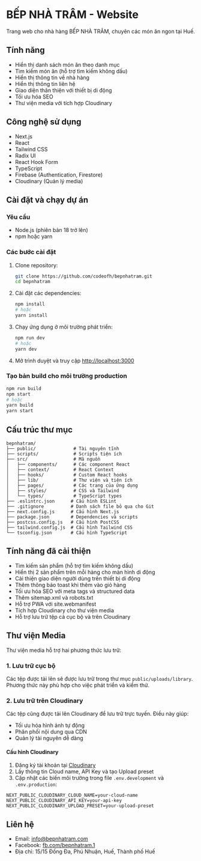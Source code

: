 # BẾP NHÀ TRÂM - Website

Trang web cho nhà hàng BẾP NHÀ TRÂM, chuyên các món ăn ngon tại Huế.

## Tính năng

- Hiển thị danh sách món ăn theo danh mục
- Tìm kiếm món ăn (hỗ trợ tìm kiếm không dấu)
- Hiển thị thông tin về nhà hàng
- Hiển thị thông tin liên hệ
- Giao diện thân thiện với thiết bị di động
- Tối ưu hóa SEO
- Thư viện media với tích hợp Cloudinary

## Công nghệ sử dụng

- Next.js
- React
- Tailwind CSS
- Radix UI
- React Hook Form
- TypeScript
- Firebase (Authentication, Firestore)
- Cloudinary (Quản lý media)

## Cài đặt và chạy dự án

### Yêu cầu

- Node.js (phiên bản 18 trở lên)
- npm hoặc yarn

### Các bước cài đặt

1. Clone repository:

   ```bash
   git clone https://github.com/codeofh/bepnhatram.git
   cd bepnhatram
   ```

2. Cài đặt các dependencies:

   ```bash
   npm install
   # hoặc
   yarn install
   ```

3. Chạy ứng dụng ở môi trường phát triển:

   ```bash
   npm run dev
   # hoặc
   yarn dev
   ```

4. Mở trình duyệt và truy cập [http://localhost:3000](http://localhost:3000)

### Tạo bản build cho môi trường production

```bash
npm run build
npm start
# hoặc
yarn build
yarn start
```
## Cấu trúc thư mục

```
bepnhatram/
├── public/              # Tài nguyên tĩnh
├── scripts/             # Scripts tiện ích
├── src/                 # Mã nguồn
│   ├── components/      # Các component React
│   ├── context/         # React Context
│   ├── hooks/           # Custom React hooks
│   ├── lib/             # Thư viện và tiện ích
│   ├── pages/           # Các trang của ứng dụng
│   ├── styles/          # CSS và Tailwind
│   └── types/           # TypeScript types
├── .eslintrc.json      # Cấu hình ESLint
├── .gitignore          # Danh sách file bỏ qua cho Git
├── next.config.js      # Cấu hình Next.js
├── package.json        # Dependencies và scripts
├── postcss.config.js   # Cấu hình PostCSS
├── tailwind.config.js  # Cấu hình Tailwind CSS
└── tsconfig.json       # Cấu hình TypeScript
```

## Tính năng đã cải thiện

- Tìm kiếm sản phẩm (hỗ trợ tìm kiếm không dấu)
- Hiển thị 2 sản phẩm trên mỗi hàng cho màn hình di động
- Cải thiện giao diện người dùng trên thiết bị di động
- Thêm thông báo toast khi thêm vào giỏ hàng
- Tối ưu hóa SEO với meta tags và structured data
- Thêm sitemap.xml và robots.txt
- Hỗ trợ PWA với site.webmanifest
- Tích hợp Cloudinary cho thư viện media
- Hỗ trợ lưu trữ tệp cả cục bộ và trên Cloudinary

## Thư viện Media

Thư viện media hỗ trợ hai phương thức lưu trữ:

### 1. Lưu trữ cục bộ

Các tệp được tải lên sẽ được lưu trữ trong thư mục `public/uploads/library`. Phương thức này phù hợp cho việc phát triển và kiểm thử.

### 2. Lưu trữ trên Cloudinary

Các tệp cũng được tải lên Cloudinary để lưu trữ trực tuyến. Điều này giúp:
- Tối ưu hóa hình ảnh tự động
- Phân phối nội dung qua CDN
- Quản lý tài nguyên dễ dàng

#### Cấu hình Cloudinary

1. Đăng ký tài khoản tại [Cloudinary](https://cloudinary.com/)
2. Lấy thông tin Cloud name, API Key và tạo Upload preset
3. Cập nhật các biến môi trường trong file `.env.development` và `.env.production`:
```
NEXT_PUBLIC_CLOUDINARY_CLOUD_NAME=your-cloud-name
NEXT_PUBLIC_CLOUDINARY_API_KEY=your-api-key
NEXT_PUBLIC_CLOUDINARY_UPLOAD_PRESET=your-upload-preset
```

## Liên hệ

- Email: info@bepnhatram.com
- Facebook: [fb.com/bepnhatram.1](https://fb.com/bepnhatram.1)
- Địa chỉ: 15/15 Đống Đa, Phú Nhuận, Huế, Thành phố Huế
